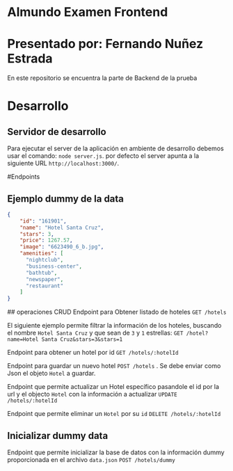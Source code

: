 # Almundo Examen Frontend
# Presentado por: Fernando Nuñez Estrada

En este repositorio se encuentra la parte de Backend de la prueba

# Desarrollo

## Servidor de desarrollo

Para ejecutar el server de la aplicación en ambiente de desarrollo debemos usar el comando: `node server.js`. 
por defecto el server apunta a la siguiente URL `http://localhost:3000/`. 

#Endpoints

## Ejemplo dummy de la data

```json
{
    "id": "161901",
    "name": "Hotel Santa Cruz",
    "stars": 3,
    "price": 1267.57,
    "image": "6623490_6_b.jpg",
    "amenities": [
      "nightclub",
      "business-center",
      "bathtub",
      "newspaper",
      "restaurant"
    ]
}
```

## operaciones CRUD
Endpoint para Obtener listado de hoteles
`GET /hotels`

El siguiente ejemplo permite filtrar la información de los hoteles, buscando el nombre `Hotel Santa Cruz` y que sean de `3` y `1` estrellas: 
`GET /hotel?name=Hotel Santa Cruz&stars=3&stars=1`

Endpoint para obtener un hotel por id
`GET /hotels/:hotelId`

Endpoint para guardar un nuevo hotel
`POST /hotels` . Se debe enviar como Json el objeto `Hotel` a guardar.

Endpoint que permite actualizar un Hotel específico pasandole el id por la url y el objecto `Hotel` con la información a actualizar
`UPDATE /hotels/:hotelId`

Endpoint que permite eliminar un `Hotel` por su `id`
`DELETE /hotels/:hotelId`
  
## Inicializar dummy data
Endpoint que permite inicializar la base de datos con la información dummy proporcionada en el archivo `data.json`
`POST /hotels/dummy`